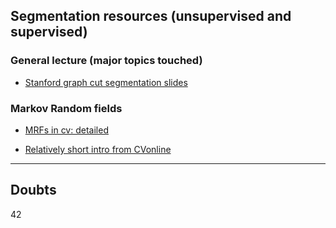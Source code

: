 ## Segmentation resources (unsupervised and supervised)

### General lecture (major topics touched)
- [Stanford graph cut segmentation slides](http://vision.stanford.edu/teaching/cs231b_spring1213/slides/segmentation.pdf)

### Markov Random fields
- [MRFs in cv: detailed](http://homes.soic.indiana.edu/natarasr/Courses/I590/Papers/MRF.pdf)

- [Relatively short intro from CVonline](http://homepages.inf.ed.ac.uk/rbf/CVonline/LOCAL_COPIES/AV0809/ORCHARD/)

----
## Doubts
42
